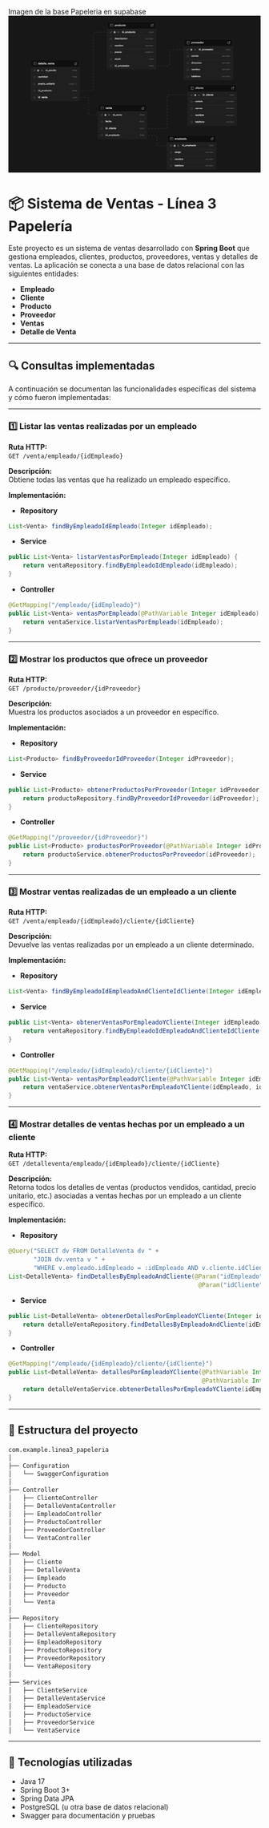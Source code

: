 Imagen de la base Papeleria en supabase
![img_1.png](img_1.png)


# 📦 Sistema de Ventas - Línea 3 Papelería

Este proyecto es un sistema de ventas desarrollado con **Spring Boot** que gestiona empleados, clientes, productos, proveedores, ventas y detalles de ventas. La aplicación se conecta a una base de datos relacional con las siguientes entidades:

- **Empleado**
- **Cliente**
- **Producto**
- **Proveedor**
- **Ventas**
- **Detalle de Venta**

---

## 🔍 Consultas implementadas

A continuación se documentan las funcionalidades específicas del sistema y cómo fueron implementadas:

---

### 1️⃣ Listar las ventas realizadas por un empleado

**Ruta HTTP:**  
`GET /venta/empleado/{idEmpleado}`

**Descripción:**  
Obtiene todas las ventas que ha realizado un empleado específico.

**Implementación:**

- **Repository**
```java
List<Venta> findByEmpleadoIdEmpleado(Integer idEmpleado);
```

- **Service**
```java
public List<Venta> listarVentasPorEmpleado(Integer idEmpleado) {
    return ventaRepository.findByEmpleadoIdEmpleado(idEmpleado);
}
```

- **Controller**
```java
@GetMapping("/empleado/{idEmpleado}")
public List<Venta> ventasPorEmpleado(@PathVariable Integer idEmpleado) {
    return ventaService.listarVentasPorEmpleado(idEmpleado);
}
```

---

### 2️⃣ Mostrar los productos que ofrece un proveedor

**Ruta HTTP:**  
`GET /producto/proveedor/{idProveedor}`

**Descripción:**  
Muestra los productos asociados a un proveedor en específico.

**Implementación:**

- **Repository**
```java
List<Producto> findByProveedorIdProveedor(Integer idProveedor);
```

- **Service**
```java
public List<Producto> obtenerProductosPorProveedor(Integer idProveedor) {
    return productoRepository.findByProveedorIdProveedor(idProveedor);
}
```

- **Controller**
```java
@GetMapping("/proveedor/{idProveedor}")
public List<Producto> productosPorProveedor(@PathVariable Integer idProveedor) {
    return productoService.obtenerProductosPorProveedor(idProveedor);
}
```

---

### 3️⃣ Mostrar ventas realizadas de un empleado a un cliente

**Ruta HTTP:**  
`GET /venta/empleado/{idEmpleado}/cliente/{idCliente}`

**Descripción:**  
Devuelve las ventas realizadas por un empleado a un cliente determinado.

**Implementación:**

- **Repository**
```java
List<Venta> findByEmpleadoIdEmpleadoAndClienteIdCliente(Integer idEmpleado, Integer idCliente);
```

- **Service**
```java
public List<Venta> obtenerVentasPorEmpleadoYCliente(Integer idEmpleado, Integer idCliente) {
    return ventaRepository.findByEmpleadoIdEmpleadoAndClienteIdCliente(idEmpleado, idCliente);
}
```

- **Controller**
```java
@GetMapping("/empleado/{idEmpleado}/cliente/{idCliente}")
public List<Venta> ventasPorEmpleadoYCliente(@PathVariable Integer idEmpleado, @PathVariable Integer idCliente) {
    return ventaService.obtenerVentasPorEmpleadoYCliente(idEmpleado, idCliente);
}
```

---

### 4️⃣ Mostrar detalles de ventas hechas por un empleado a un cliente

**Ruta HTTP:**  
`GET /detalleventa/empleado/{idEmpleado}/cliente/{idCliente}`

**Descripción:**  
Retorna todos los detalles de ventas (productos vendidos, cantidad, precio unitario, etc.) asociadas a ventas hechas por un empleado a un cliente específico.

**Implementación:**

- **Repository**
```java
@Query("SELECT dv FROM DetalleVenta dv " +
       "JOIN dv.venta v " +
       "WHERE v.empleado.idEmpleado = :idEmpleado AND v.cliente.idCliente = :idCliente")
List<DetalleVenta> findDetallesByEmpleadoAndCliente(@Param("idEmpleado") Integer idEmpleado,
                                                     @Param("idCliente") Integer idCliente);
```

- **Service**
```java
public List<DetalleVenta> obtenerDetallesPorEmpleadoYCliente(Integer idEmpleado, Integer idCliente) {
    return detalleVentaRepository.findDetallesByEmpleadoAndCliente(idEmpleado, idCliente);
}
```

- **Controller**
```java
@GetMapping("/empleado/{idEmpleado}/cliente/{idCliente}")
public List<DetalleVenta> detallesPorEmpleadoYCliente(@PathVariable Integer idEmpleado,
                                                      @PathVariable Integer idCliente) {
    return detalleVentaService.obtenerDetallesPorEmpleadoYCliente(idEmpleado, idCliente);
}
```

---

## 📁 Estructura del proyecto

```
com.example.linea3_papeleria
│
├── Configuration
│   └── SwaggerConfiguration
│
├── Controller
│   ├── ClienteController
│   ├── DetalleVentaController
│   ├── EmpleadoController
│   ├── ProductoController
│   ├── ProveedorController
│   └── VentaController
│
├── Model
│   ├── Cliente
│   ├── DetalleVenta
│   ├── Empleado
│   ├── Producto
│   ├── Proveedor
│   └── Venta
│
├── Repository
│   ├── ClienteRepository
│   ├── DetalleVentaRepository
│   ├── EmpleadoRepository
│   ├── ProductoRepository
│   ├── ProveedorRepository
│   └── VentaRepository
│
├── Services
│   ├── ClienteService
│   ├── DetalleVentaService
│   ├── EmpleadoService
│   ├── ProductoService
│   ├── ProveedorService
│   └── VentaService
```

---

## 🧰 Tecnologías utilizadas

- Java 17
- Spring Boot 3+
- Spring Data JPA
- PostgreSQL (u otra base de datos relacional)
- Swagger para documentación y pruebas
